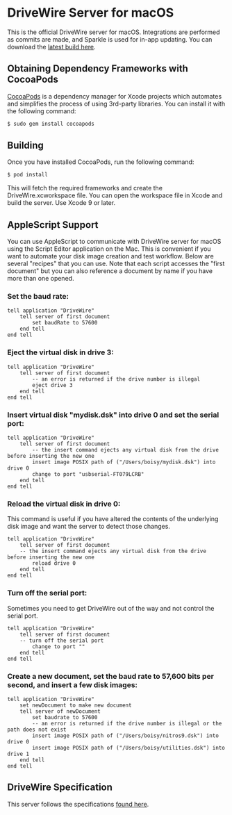 # DriveWire Server for macOS
This is the official DriveWire server for macOS. Integrations are performed as commits are made, and Sparkle is used for in-app updating. You can download the [latest build here](http://downloads.tandycolorcomputer.com/DriveWire.zip).


## Obtaining Dependency Frameworks with CocoaPods

[CocoaPods](http://cocoapods.org) is a dependency manager for Xcode projects which automates and simplifies the process of using 3rd-party libraries. You can install it with the following command:

```bash
$ sudo gem install cocoapods
```

## Building

Once you have installed CocoaPods, run the following command:

```bash
$ pod install
```

This will fetch the required frameworks and create the DriveWire.xcworkspace file. You can open the workspace file in Xcode and build the server. Use Xcode 9 or later.

## AppleScript Support
You can use AppleScript to communicate with DriveWire server for macOS using the Script Editor application on the Mac. This is convenient if you want to automate your disk image creation and test workflow. Below are several "recipes" that you can use. Note that each script accesses the "first document" but you can also reference a document by name if you have more than one opened.


### Set the baud rate:
```AppleScript
tell application "DriveWire"
    tell server of first document
        set baudRate to 57600
    end tell
end tell
```

### Eject the virtual disk in drive 3:
```AppleScript
tell application "DriveWire"
    tell server of first document
        -- an error is returned if the drive number is illegal
        eject drive 3
    end tell
end tell
```

### Insert virtual disk "mydisk.dsk" into drive 0 and set the serial port:
```AppleScript
tell application "DriveWire"
    tell server of first document
        -- the insert command ejects any virtual disk from the drive before inserting the new one
        insert image POSIX path of ("/Users/boisy/mydisk.dsk") into drive 0
        change to port "usbserial-FT079LCRB"
    end tell
end tell
```

### Reload the virtual disk in drive 0:
This command is useful if you have altered the contents of the underlying disk image and want the server to detect those changes.

```AppleScript
tell application "DriveWire"
    tell server of first document
    -- the insert command ejects any virtual disk from the drive before inserting the new one
        reload drive 0
    end tell
end tell
```

### Turn off the serial port:
Sometimes you need to get DriveWire out of the way and not control the serial port.

```AppleScript
tell application "DriveWire"
    tell server of first document
    -- turn off the serial port
        change to port "" 
    end tell
end tell
```

### Create a new document, set the baud rate to 57,600 bits per second, and insert a few disk images:
```AppleScript
tell application "DriveWire"
    set newDocument to make new document
    tell server of newDocument
        set baudrate to 57600
        -- an error is returned if the drive number is illegal or the path does not exist
        insert image POSIX path of ("/Users/boisy/nitros9.dsk") into drive 0
        insert image POSIX path of ("/Users/boisy/utilities.dsk") into drive 1
    end tell
end tell
```

## DriveWire Specification
This server follows the specifications [found here]( https://sourceforge.net/p/drivewireserver/wiki/DriveWire_Specification/).


